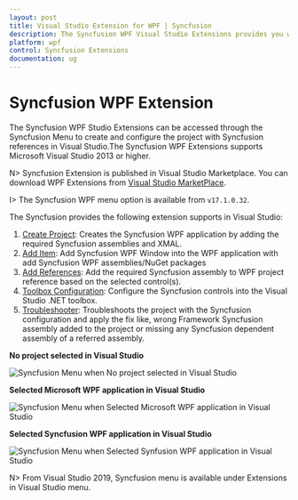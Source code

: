```yaml
---
layout: post
title: Visual Studio Extension for WPF | Syncfusion
description: The Syncfusion WPF Visual Studio Extensions provides you with quick access to Project Templates to create or configure the WPF Application.
platform: wpf
control: Syncfusion Extensions
documentation: ug
---
```


# Syncfusion WPF Extension

The Syncfusion WPF Studio Extensions can be accessed through the Syncfusion Menu to create and configure the project with Syncfusion references in Visual Studio.The Syncfusion WPF Extensions supports Microsoft Visual Studio 2013 or higher.

N> Syncfusion Extension is published in Visual Studio Marketplace. You can download WPF Extensions from [Visual Studio MarketPlace](https://marketplace.visualstudio.com/items?itemName=SyncfusionInc.WPFExtension).

I> The Syncfusion WPF menu option is available from `v17.1.0.32`.

The Syncfusion provides the following extension supports in Visual Studio:

1.	[Create Project](https://help.syncfusion.com/wpf/Visual-Studio-Integration/Visual-Studio-Extensions/Create-Project): Creates the Syncfusion WPF application by adding the required Syncfusion assemblies and XMAL.
2.	[Add Item](https://help.syncfusion.com/wpf/Visual-Studio-Integration/Visual-Studio-Extensions/Add-Item): Add Syncfusion WPF Window into the WPF application with add Syncfusion WPF assemblies/NuGet packages
3.	[Add References](https://help.syncfusion.com/wpf/Visual-Studio-Integration/Visual-Studio-Extensions/Add-References): Add the required Syncfusion assembly to WPF project reference based on the selected control(s).
4.	[Toolbox Configuration](https://help.syncfusion.com//wpf/Visual-Studio-Integration/Toolbox-Configuration): Configure the Syncfusion controls into the Visual Studio .NET toolbox.
5.	[Troubleshooter](https://help.syncfusion.com/wpf/Visual-Studio-Integration/Visual-Studio-Extensions/Troubleshooting): Troubleshoots the project with the Syncfusion configuration and apply the fix like, wrong Framework Syncfusion assembly added to the project or missing any Syncfusion dependent assembly of a referred assembly.

**No project selected in Visual Studio**

![Syncfusion Menu when No project selected in Visual Studio](Overview-images/Syncfusion_Menu_OverView1.png)

**Selected Microsoft WPF application in Visual Studio**

![Syncfusion Menu when Selected Microsoft WPF application in Visual Studio](Overview-images/Syncfusion_Menu_OverView2.png)

**Selected Syncfusion WPF application in Visual Studio**

![Syncfusion Menu when Selected Synfusion WPF application in Visual Studio](Overview-images/Syncfusion_Menu_OverView3.png)

N> From Visual Studio 2019, Syncfusion menu is available under Extensions in Visual Studio menu.
